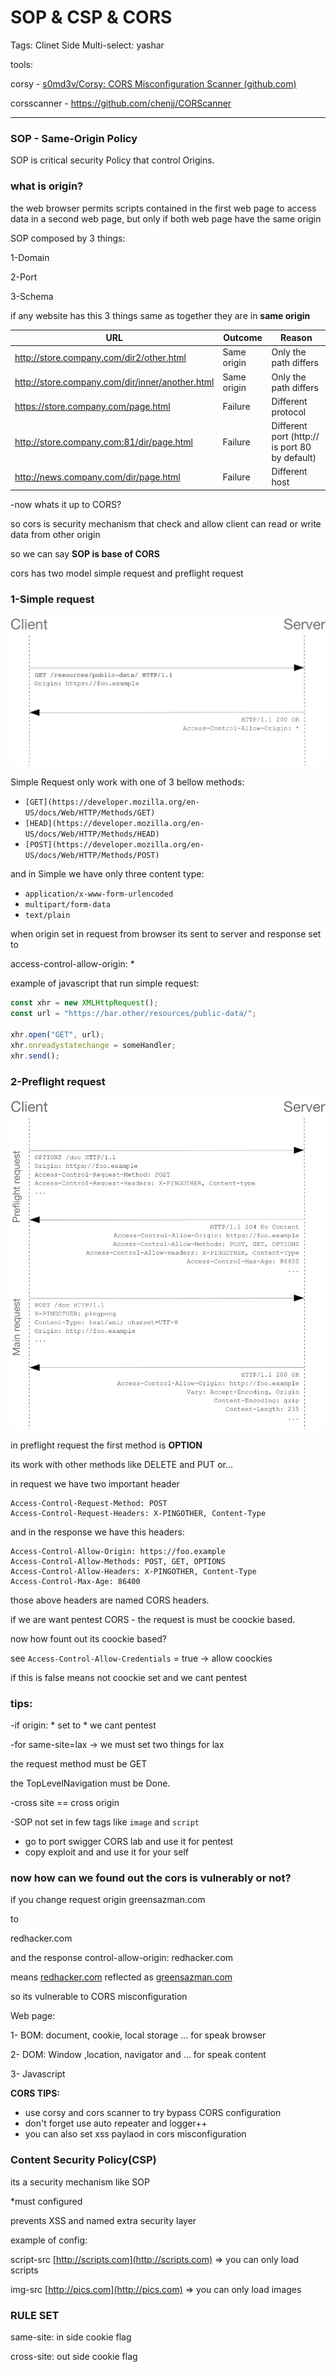 # SOP & CSP & CORS

Tags: Clinet Side
Multi-select: yashar

tools:

corsy - [s0md3v/Corsy: CORS Misconfiguration Scanner (github.com)](https://github.com/s0md3v/Corsy)

corsscanner - https://github.com/chenjj/CORScanner

---

### SOP - Same-Origin Policy

SOP is critical security Policy that control Origins.

### what is origin?

the web browser permits scripts contained in the first web page to access data in  a second web page, but only if both web page have the same origin 

SOP  composed by 3 things:

1-Domain 

2-Port

3-Schema

if any website has this 3 things same as together they are in **same origin**

| URL | Outcome | Reason |
| --- | --- | --- |
| http://store.company.com/dir2/other.html | Same origin | Only the path differs |
| http://store.company.com/dir/inner/another.html | Same origin | Only the path differs |
| https://store.company.com/page.html | Failure | Different protocol |
| http://store.company.com:81/dir/page.html | Failure | Different port (http:// is port 80 by default) |
| http://news.company.com/dir/page.html | Failure | Different host |

-now whats it up to CORS?

so cors is security mechanism that check and allow client can read or write data from other origin

so we can say **SOP is base of CORS** 

cors has two model simple request and preflight request 

### 1-Simple request

![Untitled](Headers/Untitled.png)

Simple Request only work with one of 3 bellow methods:

- `[GET](https://developer.mozilla.org/en-US/docs/Web/HTTP/Methods/GET)`
- `[HEAD](https://developer.mozilla.org/en-US/docs/Web/HTTP/Methods/HEAD)`
- `[POST](https://developer.mozilla.org/en-US/docs/Web/HTTP/Methods/POST)`

and in Simple we have only three content type:

- `application/x-www-form-urlencoded`
- `multipart/form-data`
- `text/plain`

when origin set in request from browser its sent to server and response set to 

access-control-allow-origin: *

example of javascript that run simple request:

```jsx
const xhr = new XMLHttpRequest();
const url = "https://bar.other/resources/public-data/";

xhr.open("GET", url);
xhr.onreadystatechange = someHandler;
xhr.send();
```

### 2-Preflight request

![Untitled](Headers/Untitled%201.png)

in preflight request the first method is **OPTION**

its work with other methods like DELETE and PUT or…

in request we have two important header 

```
Access-Control-Request-Method: POST
Access-Control-Request-Headers: X-PINGOTHER, Content-Type
```

and in the response we have this headers:

```
Access-Control-Allow-Origin: https://foo.example
Access-Control-Allow-Methods: POST, GET, OPTIONS
Access-Control-Allow-Headers: X-PINGOTHER, Content-Type
Access-Control-Max-Age: 86400
```

those above headers are named CORS headers.

if we are want pentest CORS - the request is must be coockie based.

now how fount out its coockie based?

see `Access-Control-Allow-Credentials` = true → allow coockies

if this is false means not coockie set and we cant pentest

### tips:

-if origin: * set to * we cant pentest

-for same-site=lax → we must set two things for lax 

the request method must be GET 

the TopLevelNavigation must be Done.

-cross site == cross origin

-SOP not set in few tags like `image` and `script`

- go to port swigger CORS lab and use it for pentest
- copy exploit and and use it for your self

### now how can we found out the cors is vulnerably or not?

if you change request origin greensazman.com

to 

redhacker.com

and the response control-allow-origin: redhacker.com

means [redhacker.com](http://redhacker.com) reflected as [greensazman.com](http://greensazman.com) 

so its vulnerable to CORS misconfiguration

Web page:

1- BOM: document, cookie, local storage … for speak browser

2- DOM: Window ,location, navigator and … for speak content

3- Javascript

**CORS TIPS:**

- use corsy and cors scanner to try bypass CORS configuration
- don't forget use auto repeater and logger++
- you can also set xss paylaod in cors misconfiguration

### Content Security Policy(CSP)

its a security mechanism like SOP

*must configured

prevents XSS and named extra security layer

example of config:

script-src [http://scripts.com](http://scripts.com) ⇒ you can only load scripts

img-src [http://pics.com](http://pics.com) ⇒ you can only load images

### RULE SET

same-site: in side cookie flag

cross-site: out side cookie flag